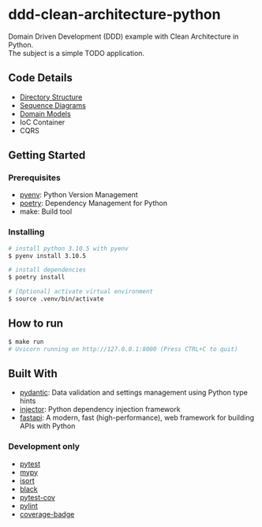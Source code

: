 # ddd-clean-architecture-python

Domain Driven Development (DDD) example with Clean Architecture in Python.  
The subject is a simple TODO application.  

## Code Details

- [Directory Structure](./docs/directory_structure.md)
- [Sequence Diagrams](./docs/sequence_diagrams.md)
- [Domain Models](./docs/domain_models.md)
- IoC Container
- CQRS

## Getting Started

### Prerequisites

- [pyenv]: Python Version Management
- [poetry]: Dependency Management for Python
- make: Build tool

### Installing

```bash
# install python 3.10.5 with pyenv
$ pyenv install 3.10.5

# install dependencies
$ poetry install

# [Optional] activate virtual environment
$ source .venv/bin/activate
```

## How to run

```bash
$ make run
# Uvicorn running on http://127.0.0.1:8000 (Press CTRL+C to quit)
```

## Built With

- [pydantic]: Data validation and settings management using Python type hints
- [injector]: Python dependency injection framework
- [fastapi]: A modern, fast (high-performance), web framework for building APIs with Python

### Development only

- [pytest]
- [mypy]
- [isort]
- [black]
- [pytest-cov]
- [pylint]
- [coverage-badge]

[pyenv]: https://github.com/pyenv/pyenv
[poetry]: https://github.com/python-poetry/poetry
[pydantic]: https://github.com/samuelcolvin/pydantic
[injector]: https://github.com/alecthomas/injector
[fastapi]: https://github.com/tiangolo/fastapi
[pytest]: https://github.com/pytest-dev/pytest
[mypy]: https://github.com/python/mypy
[isort]: https://github.com/PyCQA/isort
[black]: https://github.com/psf/black
[pytest-cov]: https://github.com/pytest-dev/pytest-cov
[pylint]: https://github.com/PyCQA/pylint
[coverage-badge]: https://github.com/dbrgn/coverage-badge
